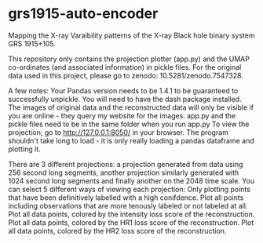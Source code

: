 # grs1915-auto-encoder
Mapping the X-ray Varaibility patterns of the X-ray Black hole binary system GRS 1915+105. 

This repository only contains the projection plotter (app.py) and the UMAP co-ordinates (and associated information) in pickle files. For the original data used in this project, please go to zenodo: 10.5281/zenodo.7547328.

A few notes:
Your Pandas version needs to be 1.4.1 to be guaranteed to successfully unpickle.
You will need to have the dash package installed.
The images of original data and the reconstructed data will only be visible if you are online - they query my website for the images.
app.py and the pickle files need to be in the same folder when you run app.py
To view the projection, go to http://127.0.0.1:8050/ in your browser. The program shouldn't take long to load - it is only really loading a pandas dataframe and plotting it.

There are 3 different projections: a projection generated from data using 256 second long segments, another projection similarly generated with 1024 second long segments and finally another on the 2048 time scale.
You can select 5 different ways of viewing each projection:
Only plotting points that have been definitively labelled with a high conifdence.
Plot all points including observations that are more tenously labeled or not labeled at all.
Plot all data points, colored by the intensity loss score of the reconstruction.
Plot all data points, colored by the HR1 loss score of the reconstruction.
Plot all data points, colored by the HR2 loss score of the reconstruction.
